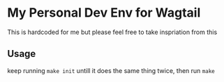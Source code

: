 # My Personal Dev Env for Wagtail

This is hardcoded for me but please feel free to take inspriation from this

## Usage

keep running `make init` untill it does the same thing twice, then run `make`
